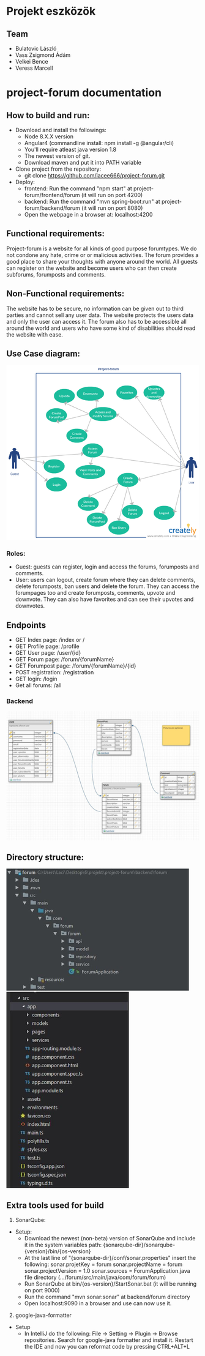 # Projekt eszközök
## Team
- Bulatovic László
- Vass Zsigmond Ádám
- Velkei Bence
- Veress Marcell

# project-forum documentation

## How to build and run:
- Download and install the followings:
     - Node 8.X.X version
     - Angular4 (commandline install: npm install -g @angular/cli)
     - You'll require atleast java version 1.8
     - The newest version of git.
     - Download maven and put it into PATH variable
- Clone project from the repository:
     - git clone https://github.com/lacee666/project-forum.git
- Deploy:
     - frontend: Run the command "npm start" at project-forum/frontend/forum (it will run on port 4200)
     - backend: Run the command "mvn spring-boot:run" at project-forum/backend/forum (it will run on port 8080)
     - Open the webpage in a browser at: localhost:4200

## Functional requirements:
Project-forum is a website for all kinds of good purpose forumtypes. We do not condone any hate, crime or or malicious activities. The forum provides a good place to share your thoughts with anyone around the world. All guests can register on the website and become users who can then create subforums, forumposts and comments.

## Non-Functional requirements:
The website has to be secure, no information can be given out to third parties and cannot sell any user data. The website protects the users data and only the user can access it. The forum also has to be accessible all around the world and users who have some kind of disabilities should read the website with ease. 

## Use Case diagram:
![usecase](task/usecase.png)

### Roles:
- Guest: guests can register, login and access the forums, forumposts and comments.
- User: users can logout, create forum where they can delete comments, delete forumposts, ban users and delete the forum. They can  access the forumpages too and create forumposts, comments, upvote and downvote. They can also have favorites and can see their  upvotes and downvotes.
    
## Endpoints
- GET Index page: /index or /
- GET Profile page: /profile
- GET User page: /user/{id}
- GET Forum page: /forum/{forumName}
- GET Forumpost page: /forum/{forumName}/{id}
- POST registration: /registration
- GET login: /login
- Get all forums: /all

### Backend
![database-tables](task/database-tables.JPG)

## Directory structure:
![dir-backend](task/dir-backend.JPG)
![dir-frontend](task/dir-frontend.JPG)

## Extra tools used for build
1. SonarQube:
- Setup:
     - Download the newest (non-beta) version of SonarQube and include it in the system variables path: {sonarqube-dir}/sonarqube-{version}/bin/{os-version}
     - At the last line of "{sonarqube-dir}/conf/sonar.properties" insert the following:
          sonar.projetKey = forum
          sonar.projectName = forum
          sonar.projectVersion = 1.0
          sonar.sources = ForumApplication.java file directory (.../forum/src/main/java/com/forum/forum)
     - Run SonarQube at bin/{os-version}/StartSonar.bat (it will be running on port 9000)
     - Run the command "mvn sonar:sonar" at backend/forum directory
     - Open localhost:9090 in a browser and use can now use it.
2. google-java-formatter
- Setup   
     - In IntelliJ do the following: File -> Setting -> Plugin -> Browse repositories. Search for google-java formatter and install it. Restart the IDE and now you can reformat code by pressing CTRL+ALT+L

